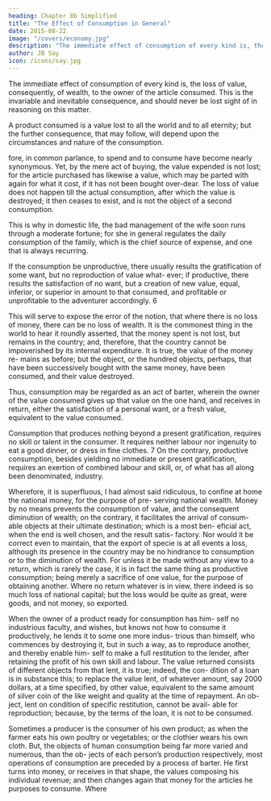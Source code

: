 ```yaml
---
heading: Chapter 8b Simplified
title: "The Effect of Consumption in General"
date: 2015-08-22
image: "/covers/economy.jpg"
description: "The immediate effect of consumption of every kind is, the loss of value, consequently, of wealth, to the owner of the article consumed"
author: JB Say
icon: /icons/say.jpg
---
```



The immediate effect of consumption of every kind is, the loss of value, consequently, of wealth, to the owner of the article consumed. This is the invariable and inevitable consequence, and should never be lost sight of in reasoning on this
matter. 

A product consumed is a value lost to all the world and to all eternity; but the further consequence, that may follow, will depend upon the circumstances and nature of the consumption.

fore, in common parlance, to spend and to consume have become nearly synonymous. Yet, by the mere act of buying,
the value expended is not lost; for the article purchased has likewise a value, which may be parted with again for what it
cost, if it has not been bought over-dear. The loss of value does not happen till the actual consumption, after which the
value is destroyed; it then ceases to exist, and is not the object of a second consumption. 

This is why in domestic life, the bad management of the wife soon runs through a moderate fortune; for she in general regulates the daily consumption of the family, which is the chief source of expense, and one that is always recurring. 

If the consumption be unproductive, there usually results the gratification of some want, but no reproduction of value what-
ever; if productive, there results the satisfaction of no want, but a creation of new value, equal, inferior, or superior in
amount to that consumed, and profitable or unprofitable to the adventurer accordingly. 6

This will serve to expose the error of the notion, that where there is no loss of money, there can be no loss of wealth. It is
the commonest thing in the world to hear it roundly asserted, that the money spent is not lost, but remains in the country;
and, therefore, that the country cannot be impoverished by its internal expenditure. It is true, the value of the money re-
mains as before; but the object, or the hundred objects, perhaps, that have been successively bought with the same money,
have been consumed, and their value destroyed.

Thus, consumption may be regarded as an act of barter,
wherein the owner of the value consumed gives up that value
on the one hand, and receives in return, either the satisfaction
of a personal want, or a fresh value, equivalent to the value consumed.

Consumption that produces nothing beyond a present gratification, requires no
skill or talent in the consumer. It requires neither labour nor
ingenuity to eat a good dinner, or dress in fine clothes. 7 On
the contrary, productive consumption, besides yielding no
immediate or present gratification, requires an exertion of
combined labour and skill, or, of what has all along been denominated, industry.

Wherefore, it is superfluous, I had almost said ridiculous, to
confine at home the national money, for the purpose of pre-
serving national wealth. Money by no means prevents the
consumption of value, and the consequent diminution of
wealth; on the contrary, it facilitates the arrival of consum-
able objects at their ultimate destination; which is a most ben-
eficial act, when the end is well chosen, and the result satis-
factory. Nor would it be correct even to maintain, that the
export of specie is at all events a loss, although its presence
in the country may be no hindrance to consumption or to the
diminution of wealth. For unless it be made without any view
to a return, which is rarely the case, it is in fact the same thing
as productive consumption; being merely a sacrifice of one
value, for the purpose of obtaining another. Where no return
whatever is in view, there indeed is so much loss of national capital; but the loss would be quite as great, were goods, and
not money, so exported.

When the owner of a product ready for consumption has him-
self no industrious faculty, and wishes, but knows not how to
consume it productively, he lends it to some one more indus-
trious than himself, who commences by destroying it, but in
such a way, as to reproduce another, and thereby enable him-
self to make a full restitution to the lender, after retaining the
profit of his own skill and labour. The value returned consists
of different objects from that lent, it is true; indeed, the con-
dition of a loan is in substance this; to replace the value lent,
of whatever amount, say 2000 dollars, at a time specified, by
other value, equivalent to the same amount of silver coin of
the like weight and quality at the time of repayment. An ob-
ject, lent on condition of specific restitution, cannot be avail-
able for reproduction; because, by the terms of the loan, it is
not to be consumed.


Sometimes a producer is the consumer of his own product; as when the farmer eats his own poultry or vegetables; or the
clothier wears his own cloth. But, the objects of human consumption being far more varied and numerous, than the ob-
jects of each person’s production respectively, most operations of consumption are preceded by a process of barter. He
first turns into money, or receives in that shape, the values composing his individual revenue; and then changes again
that money for the articles he purposes to consume. Where

